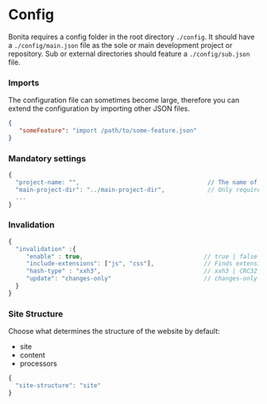 # Config

Bonita requires a config folder in the root directory `./config`. It should have a `./config/main.json` file as the sole or main development project or repository.
Sub or external directories should feature a `./config/sub.json` file.

### Imports
The configuration file can sometimes become large, therefore you can extend the configuration by importing other JSON files.
```json
{
   "someFeature": "import /path/to/some-feature.json"
}
```

### Mandatory settings
```javascript
{
  "project-name: "",                                    // The name of the project or sub project
  "main-project-dir": "../main-project-dir",            // Only required for sub-projects 
  ...  
}
```
### Invalidation
```javascript
{
  "invalidation" :{
     "enable" : true,                                  // true | false
     "include-extensions": ["js", "css"],              // Finds extensions using {{ _hash }} 
     "hash-type" : "xxh3",                             // xxh3 | CRC32 | xxh32
     "update": "changes-only"                          // changes-only | all | ["js", "css", ...others] 
  }
}
```

### Site Structure 
Choose what determines the structure of the website by default:
- site
- content
- processors
```js
{
  "site-structure": "site"
}
```

